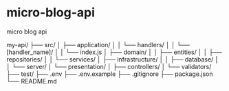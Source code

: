 # micro-blog-api

micro blog api

my-api/
├── src/
│ ├── application/
│ │ └── handlers/
│ │ └── [handler_name]/
│ │ └── index.js
│ ├── domain/
│ │ ├── entities/
│ │ ├── repositories/
│ │ └── services/
│ ├── infrastructure/
│ │ ├── database/
│ │ └── server/
│ └── presentation/
│ ├── controllers/
│ └── validators/
├── test/
├── .env
├── .env.example
├── .gitignore
├── package.json
└── README.md
